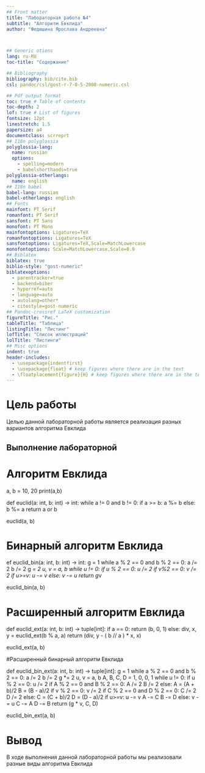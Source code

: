 ```yaml
---
## Front matter
title: "Лабораторная работа №4"
subtitle: "Алгоритм Евклида"
author: "Федюшина Ярослава Андреевна"



## Generic otions
lang: ru-RU
toc-title: "Содержание"

## Bibliography
bibliography: bib/cite.bib
csl: pandoc/csl/gost-r-7-0-5-2008-numeric.csl

## Pdf output format
toc: true # Table of contents
toc-depth: 2
lof: true # List of figures
fontsize: 12pt
linestretch: 1.5
papersize: a4
documentclass: scrreprt
## I18n polyglossia
polyglossia-lang:
  name: russian
  options:
	- spelling=modern
	- babelshorthands=true
polyglossia-otherlangs:
  name: english
## I18n babel
babel-lang: russian
babel-otherlangs: english
## Fonts
mainfont: PT Serif
romanfont: PT Serif
sansfont: PT Sans
monofont: PT Mono
mainfontoptions: Ligatures=TeX
romanfontoptions: Ligatures=TeX
sansfontoptions: Ligatures=TeX,Scale=MatchLowercase
monofontoptions: Scale=MatchLowercase,Scale=0.9
## Biblatex
biblatex: true
biblio-style: "gost-numeric"
biblatexoptions:
  - parentracker=true
  - backend=biber
  - hyperref=auto
  - language=auto
  - autolang=other*
  - citestyle=gost-numeric
## Pandoc-crossref LaTeX customization
figureTitle: "Рис."
tableTitle: "Таблица"
listingTitle: "Листинг"
lofTitle: "Список иллюстраций"
lolTitle: "Листинги"
## Misc options
indent: true
header-includes:
  - \usepackage{indentfirst}
  - \usepackage{float} # keep figures where there are in the text
  - \floatplacement{figure}{H} # keep figures where there are in the text
---
```


# Цель работы

Целью данной лабораторной работы является реализация разных вариантов алгоритма Евклида

## Выполнение лабораторной
# Алгоритм Евклида

a, b = 10, 20
print(a,b)

def euclid(a: int, b: int) -> int:
    while a != 0 and b != 0:
        if a >= b:
            a %= b
        else:
            b %= a
    return a or b

euclid(a, b)

# Бинарный алгоритм Евклида

ef euclid_bin(a: int, b: int) -> int:
    g = 1
    while a % 2 == 0 and b % 2 == 0:
        a /= 2
        b /= 2
        g *= 2
    u, v = a, b
    while u != 0:
        if u % 2 == 0:
            u /= 2
        if v%2 == 0:
            v /= 2
        if u>=v:
            u -= v
        else:
            v -= u
    return g*v

euclid_bin(a, b)

# Расширенный алгоритм Евклида

def euclid_ext(a: int, b: int) -> tuple[int]:
    if a == 0:
        return (b, 0, 1)
    else:
        div, x, y = euclid_ext(b % a, a)
    return (div, y - ( b // a ) * x, x)

euclid_ext(a, b)

#Расширенный бинарный алгоритм Евклида

def euclid_bin_ext(a: int, b: int) -> tuple[int]:
    g = 1
    while a % 2 == 0 and b % 2 == 0:
        a /= 2
        b /= 2
        g *= 2
    u, v = a, b
    A, B, C, D = 1, 0, 0, 1
    while u != 0:
        if u % 2 == 0:
            u /= 2
            if A % 2 == 0 and B % 2 == 0:
                A /= 2
                B /= 2
            else:
                A = (A + b)/2
                B = (B - a)/2
        if v % 2 == 0:
            v /= 2
            if C % 2 == 0 and D % 2 == 0:
                C /= 2
                D /= 2
            else:
                C = (C + b)/2
                D = (D - a)/2
        if u>=v:
            u -= v
            A -= C
            B -= D
        else:
            v -= u
            C -= A
            D -= B
    return (g * v, C, D)

euclid_bin_ext(a, b)

# Вывод

В ходе выполнения данной лабораторной работы мы реализовали разные виды алгоритма Евклида
